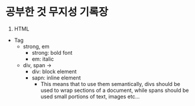 # 공부한 것 무지성 기록장

1. HTML

* Tag
  * strong, em 
    * strong: bold font
    * em: italic
  * div, span ->
    * div: block element 
    * sapn: inline element
      * This means that to use them semantically, divs should be used to wrap sections of a document, while spans should be used small portions of text, images etc...
    
